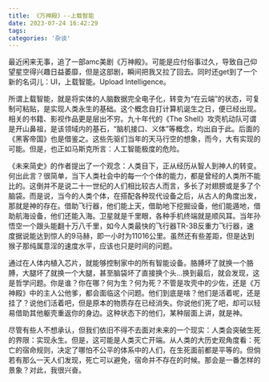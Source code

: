 ```yaml
---
title: 《万神殿》--上载智能
date: 2023-07-24 16:42:29
tags:
categories: '杂谈'
---
```


最近闲来无事，追了一部amc美剧《万神殿》。可能是应付俗事过久，导致自己仰望星空得兴趣日益萎靡，但是这部剧，瞬间把我又拉了回去。同时还get到了一个新的名词儿：UI，上载智能。Upload Intelligence。

所谓上载智能，就是将实体的人脑数据完全电子化，转变为“在云端”的状态，可复制可粘贴，是实现人类永生的基础。这个概念自打计算机诞生之日，便已经出现。相关的书籍、影视作品更是层出不穷。九十年代的《The Shell》攻壳机动队可谓是开山鼻祖，是该领域内的基石，“脑机接口、义体”等概念，均出自于此。后面的《黑客帝国》也是借鉴之。这些先驱们当年的天马行空的想象，而今，大有实现的可能。但是，也正如马斯克所言：人工智能极度的危险。

《未来简史》的作者提出了一个观念：人类目下，正从经历从智人到神人的转变。何出此言？很简单，当下人类社会中的每一个个体的能力，都是曾经的人类所不能比的。这倒并不是说二十一世纪的人们相比较古人而言，多长了对翅膀或是多了个脑袋。而是说，当今的人类个体，在搭配各种现代设备之后，从古人的角度出发，那就是神的存在。借助飞行器，他们能上天，借助地下挖掘设备，他们能遁地，借助航海设备，他们还能入海。卫星就是千里眼，各种手机终端就是顺风耳。当年孙悟空一个跟头能翻十万八千里，如今人类最快的飞行器TR-3B反重力飞行器，速度据说能达到惊人的9马赫，即一小时为11016公里。虽然还有些差距，但是达到猴子那纯属意淫的速度水平，应该也只是时间的问题。

通过在人体内植入芯片，就能够控制家中的所有智能设备。胳膊坏了就换一个胳膊，大腿坏了就换一个大腿，甚至脑袋坏了直接换个头...换到最后，就会发现，这是哲学问题。你是谁？你在哪？何为生？何为死？不管是攻壳中的少佐，还是《万神殿》中的主人公他爹，都会面临这个问题。他们到底是啥？他们是活着呢，还是挂了？说他们活着吧，但是原本的物质存在已经消失。你说他们死了吧，却可以轻易借助其他躯壳重返你的身边。这种状态下的他们，某种层面上讲，就是神。

尽管有些人不想承认，但我们依旧不得不去面对未来的一个现实：人类会突破生死的界限：实现永生。但是，这可能是人类灭亡开端。从人类的大历史观角度看：死亡的宿命规则，决定了哪怕不公平的体系中的人们，在生死面前都是平等的。但倘若有那么一天人们发现，死亡可以避免，宿命并不存在的时候。那会是一番怎样的景象？对此，我很兴奋。